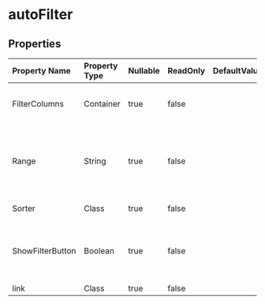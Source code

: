 # **autoFilter**

 

## **Properties**

| Property Name | Property Type | Nullable |  ReadOnly | DefaultValue | Description | 
| :- | :- | :- |:- |  :- | :- |
|FilterColumns|Container|true|false |  |Gets the collection of the filter columns.|
|Range|String|true|false |  |Represents the range to which the specified AutoFilter applies.|
|Sorter|Class|true|false |  |Gets the data sorter.|
|ShowFilterButton|Boolean|true|false |  |Indicates whether the AutoFilter button for this column is visible.|
|link|Class|true|false |  ||

